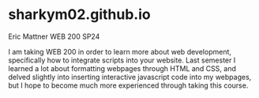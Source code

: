 # sharkym02.github.io
Eric Mattner
WEB 200 SP24

I am taking WEB 200 in order to learn more about web development, specifically how to integrate scripts into your website. Last semester I learned a lot about formatting webpages through HTML and CSS, and delved slightly into inserting interactive javascript code into my webpages, but I hope to become much more experienced through taking this course.